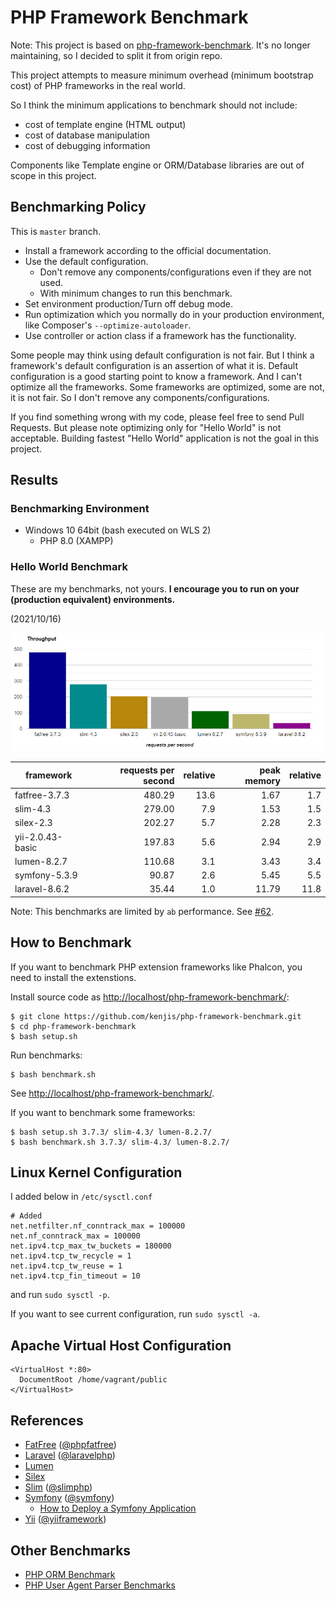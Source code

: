 # PHP Framework Benchmark

Note: This project is based on
[php-framework-benchmark](https://github.com/kenjis/php-framework-benchmark). It's no longer maintaining, so I decided to split it from origin repo.

This project attempts to measure minimum overhead (minimum bootstrap cost) of PHP frameworks in the real world.

So I think the minimum applications to benchmark should not include:

* cost of template engine (HTML output)
* cost of database manipulation
* cost of debugging information

Components like Template engine or ORM/Database libraries are out of scope in this project.

## Benchmarking Policy

This is `master` branch.

* Install a framework according to the official documentation.
* Use the default configuration.
  * Don't remove any components/configurations even if they are not used.
  * With minimum changes to run this benchmark.
* Set environment production/Turn off debug mode.
* Run optimization which you normally do in your production environment, like Composer's `--optimize-autoloader`.
* Use controller or action class if a framework has the functionality.

Some people may think using default configuration is not fair. But I think a framework's default configuration is an assertion of what it is. Default configuration is a good starting point to know a framework. And I can't optimize all the frameworks. Some frameworks are optimized, some are not, it is not fair. So I don't remove any components/configurations.

If you find something wrong with my code, please feel free to send Pull Requests. But please note optimizing only for "Hello World" is not acceptable. Building fastest "Hello World" application is not the goal in this project.

## Results

### Benchmarking Environment

* Windows 10 64bit (bash executed on WLS 2)
  * PHP 8.0 (XAMPP)

### Hello World Benchmark

These are my benchmarks, not yours. **I encourage you to run on your (production equivalent) environments.**

(2021/10/16)

![Benchmark Results Graph](img/php-framework-benchmark-throughput.jpg)

|framework          |requests per second|relative|peak memory|relative|
|-------------------|------------------:|-------:|----------:|-------:|
|fatfree-3.7.3      |             480.29|    13.6|       1.67|     1.7|
|slim-4.3           |             279.00|     7.9|       1.53|     1.5|
|silex-2.3          |             202.27|     5.7|       2.28|     2.3|
|yii-2.0.43-basic   |             197.83|     5.6|       2.94|     2.9|
|lumen-8.2.7        |             110.68|     3.1|       3.43|     3.4|
|symfony-5.3.9      |              90.87|     2.6|       5.45|     5.5|
|laravel-8.6.2      |              35.44|     1.0|      11.79|    11.8|

Note: This benchmarks are limited by `ab` performance. See [#62](https://github.com/kenjis/php-framework-benchmark/issues/62).

## How to Benchmark

If you want to benchmark PHP extension frameworks like Phalcon, you need to install the extenstions.

Install source code as <http://localhost/php-framework-benchmark/>:

~~~
$ git clone https://github.com/kenjis/php-framework-benchmark.git
$ cd php-framework-benchmark
$ bash setup.sh
~~~

Run benchmarks:

~~~
$ bash benchmark.sh
~~~

See <http://localhost/php-framework-benchmark/>.

If you want to benchmark some frameworks:

~~~
$ bash setup.sh 3.7.3/ slim-4.3/ lumen-8.2.7/
$ bash benchmark.sh 3.7.3/ slim-4.3/ lumen-8.2.7/
~~~

## Linux Kernel Configuration

I added below in `/etc/sysctl.conf`

~~~
# Added
net.netfilter.nf_conntrack_max = 100000
net.nf_conntrack_max = 100000
net.ipv4.tcp_max_tw_buckets = 180000
net.ipv4.tcp_tw_recycle = 1
net.ipv4.tcp_tw_reuse = 1
net.ipv4.tcp_fin_timeout = 10
~~~

and run `sudo sysctl -p`.

If you want to see current configuration, run `sudo sysctl -a`.

## Apache Virtual Host Configuration

~~~
<VirtualHost *:80>
  DocumentRoot /home/vagrant/public
</VirtualHost>
~~~

## References

* [FatFree](http://fatfreeframework.com/) ([@phpfatfree](https://twitter.com/phpfatfree))
* [Laravel](http://laravel.com/) ([@laravelphp](https://twitter.com/laravelphp))
* [Lumen](http://lumen.laravel.com/)
* [Silex](http://silex.sensiolabs.org/)
* [Slim](http://www.slimframework.com/) ([@slimphp](https://twitter.com/slimphp))
* [Symfony](http://symfony.com/) ([@symfony](https://twitter.com/symfony))
  * [How to Deploy a Symfony Application](http://symfony.com/doc/current/cookbook/deployment/tools.html)
* [Yii](http://www.yiiframework.com/) ([@yiiframework](https://twitter.com/yiiframework))

## Other Benchmarks

* [PHP ORM Benchmark](https://github.com/kenjis/php-orm-benchmark)
* [PHP User Agent Parser Benchmarks](https://github.com/kenjis/user-agent-parser-benchmarks)
